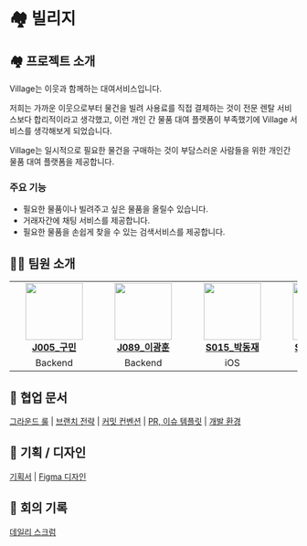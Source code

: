 # 🏘️ 빌리지
## 🏘️ 프로젝트 소개
Village는 이웃과 함께하는 대여서비스입니다.


저희는 가까운 이웃으로부터 물건을 빌려 사용료를 직접 결제하는 것이 전문 렌탈 서비스보다 합리적이라고 생각했고, 이런 개인 간 물품 대여 플랫폼이 부족했기에 Village 서비스를 생각해보게 되었습니다.

Village는 일시적으로 필요한 물건을 구매하는 것이 부담스러운 사람들을 위한 개인간 물품 대여 플랫폼을 제공합니다.
### 주요 기능
- 필요한 물품이나 빌려주고 싶은 물품을 올릴수 있습니다.
- 거래자간에 채팅 서비스를 제공합니다.
- 필요한 물품을 손쉽게 찾을 수 있는 검색서비스를 제공합니다.

## 🧑‍💻 팀원 소개
<table>
    <tr align="center">
        <td style="min-width: 140px;">
            <a href="https://github.com/koomin1227">
              <img src="https://github.com/koomin1227.png" width="100">
              <br />
              <b>J005_구민</b>
            </a>
        </td>
        <td style="min-width: 140px;">
            <a href="https://github.com/namewhat99">
              <img src="https://github.com/namewhat99.png" width="100">
              <br />
              <b>J089_이광훈</b>
            </a>
        </td>
        <td style="min-width: 140px;">
            <a href="https://github.com/jea0716">
              <img src="https://github.com/jea0716.png" width="100">
              <br />
              <b>S015_박동재</b>
            </a>
        </td>
        <td style="min-width: 140px;">
            <a href="https://github.com/jsangyun">
              <img src="https://github.com/jsangyun.png" width="100">
              <br />
              <b>S036_정상윤</b>
            </a>
        </td>
        <td style="min-width: 140px;">
            <a href="https://github.com/SungMinCho-Kor">
              <img src="https://github.com/SungMinCho-Kor.png" width="100">
              <br />
              <b>S038_조성민</b>
            </a>
        </td>
    </tr>
    <tr align="center">
        <td>
            Backend
        </td>
        <td>
            Backend
        </td>
        <td>
            iOS
        </td>
                <td>
            iOS
        </td>
                <td>
            iOS
        </td>
    </tr>
</table>

## 📒 협업 문서

<div>
    <a href="https://knotty-hook-ea6.notion.site/764bd4c549924631a9c9b0168426239d?pvs=4">그라운드 룰</a> |
    <a href="https://chisel-people-43b.notion.site/90695e871f4d4ba9962236ab812159a2?pvs=4">브랜치 전략</a> |
    <a href="https://chisel-people-43b.notion.site/82d16ab79669468cbad2cc3281bd7afe?pvs=4">커밋 컨벤션</a> |
    <a href="https://chisel-people-43b.notion.site/PR-4d20a9803c4e41028297591dbefabd9e?pvs=4">PR, 이슈 템플릿</a> |
    <a href="https://chisel-people-43b.notion.site/9a3ad21d5e434b65a4510aa302cb3b9d?pvs=4">개발 환경</a>
</div>

## 📔 기획 / 디자인
<div>
    <a href="https://chisel-people-43b.notion.site/1a76f6e732d64bdb817a4c6884f17a4d?pvs=4">기획서</a> |
    <a href="https://www.figma.com/file/CFNBteQf2aoErI1mpzyyWA/iOS05-Village?type=design&mode=design&t=0YQGgIdvyi5LcuOC-1">Figma 디자인</a>
</div>

## 📔 회의 기록
<div>
<a href="https://chisel-people-43b.notion.site/4379c7f0cbfd462ea0a022d51c101c99?pvs=4">데일리 스크럼</a>
</div>
